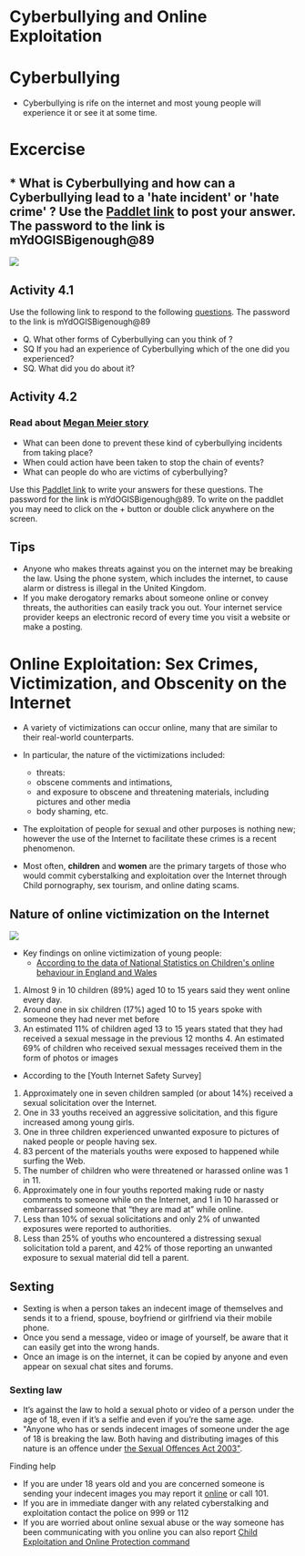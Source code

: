 # Cyberbullying and Online Exploitation 

# Cyberbullying

* Cyberbullying is rife on the internet and most young people will experience it or see it at some time.


# Excercise
## * What is Cyberbullying  and how can a Cyberbullying lead to  a 'hate incident' or 'hate crime' ? Use the [Paddlet link](https://yorksj.padlet.org/ausman3/qfmeenind26mcp6f) to post your answer. The password to the link is mYdOGISBigenough@89



![](https://github.com/CS-Outreach-Session/Cyber-Hygiene/blob/main/images/Types%20of%20cyberbullying%20.png)


## Activity 4.1 ##
Use the following link to respond to the following [questions](https://yorksj.padlet.org/ausman3/2qmqr5dyumosbhx0). The password to the link is mYdOGISBigenough@89

* Q. What other forms of Cyberbullying can you think of ? 
* SQ If you had an experience of Cyberbullying which of the one did you experienced?
* SQ. What did you do about it?


## Activity 4.2 ##
### Read about [Megan Meier story](http://en.wikipedia.org/wiki/Suicide_of_Megan_Meier)
* What can been done to prevent these kind of cyberbullying incidents from taking place? 
* When could action have been taken to stop the chain of events?
* What can people do who are victims of cyberbullying? 

Use this [Paddlet link](https://yorksj.padlet.org/ausman3/33jfqcsy4o45z2cr) to write your answers for these questions. The password for the link is mYdOGISBigenough@89. To write on the paddlet you may need to click on the + button or double click anywhere on the screen.

## Tips 
* Anyone who makes threats against you on the internet may be breaking the law. Using the phone system, which includes the internet, to cause alarm or distress is illegal in the United Kingdom.
* If you make derogatory remarks about someone online or convey threats, the authorities can easily track you out. Your internet service provider keeps an electronic record of every time you visit a website or make a posting.


# Online Exploitation: Sex Crimes, Victimization, and Obscenity on the Internet 
* A variety of victimizations can occur online, many that are similar to their real-world counterparts. 
* In particular, the nature of the victimizations included:
  - threats:
  - obscene comments and intimations,
  - and exposure to obscene and threatening materials, including pictures and other media
  - body shaming, etc. 

* The exploitation of people for sexual and other purposes is nothing new; however the use of the Internet to facilitate these crimes is a recent phenomenon. 
* Most often, **children** and **women** are the primary targets of those who would commit cyberstalking and exploitation over the Internet through Child pornography, sex tourism, and online dating scams.

## Nature of online victimization on the Internet 
![](https://github.com/CS-Outreach-Session/Cyber-Hygiene/blob/main/images/Nature_of_online_victmization%20.png)


* Key findings on online victimization of young people:
   - [According to the data of National Statistics on Children's online behaviour in England and Wales](https://www.ons.gov.uk/peoplepopulationandcommunity/crimeandjustice/bulletins/childrensonlinebehaviourinenglandandwales/yearendingmarch2020#toc) 
   
1. Almost 9 in 10 children (89%) aged 10 to 15 years said they went online every day.
2. Around one in six children (17%) aged 10 to 15 years spoke with someone they had never met before
3. An estimated 11% of children aged 13 to 15 years stated that they had received a sexual message in the previous 12 months 4. An estimated 69% of children who received sexual messages received them in the form of
photos or images
  - According to the [Youth Internet Safety Survey]
  
1. Approximately one in seven children sampled (or about 14%) received a sexual solicitation over the Internet.
2. One in 33 youths received an aggressive solicitation, and this figure increased among young girls. 
3. One in three children experienced unwanted exposure to pictures of naked people or people having sex. 
4. 83 percent of the materials youths were exposed to happened while surfing the Web. 
5. The number of children who were threatened or harassed online was 1 in 11. 
6. Approximately one in four youths reported making rude or nasty comments to someone while on the Internet, and 1 in 10 harassed or embarrassed someone that “they are mad at” while online.
7. Less than 10% of sexual solicitations and only 2% of unwanted exposures were reported to authorities.
8. Less than 25% of youths who encountered a distressing sexual solicitation told a parent, and 42% of those reporting an unwanted exposure to sexual material did tell a parent.


## Sexting 
* Sexting is when a person takes an indecent image of themselves and sends it to a friend, spouse, boyfriend or girlfriend via their mobile phone.
* Once you send a message, video or image of yourself, be aware that it can easily get into the wrong hands.
* Once an image is on the internet, it can be copied by anyone and even appear on sexual chat sites and forums.
### Sexting law
* It’s against the law to hold a sexual photo or video of a person under the age of 18, even if it’s a selfie and even if you’re the same age.
* "Anyone who has or sends indecent images of someone under the age of 18 is breaking the law. Both having and distributing images of this nature is an offence under [the Sexual Offences Act 2003"](https://www.legislation.gov.uk/ukpga/2003/42/contents).


Finding help
* If you are under 18 years old and you are concerned someone is sending your indecent images you may report it [online](https://beta.cambs.police.uk/ro/report/ocr/af/how-to-report-a-crime/) or call 101.
* If you are in immediate danger with any related cyberstalking and exploitation contact the police on 999 or 112
* If you are worried about online sexual abuse or the way someone has been communicating with you online you can also report [Child Exploitation and Online Protection command](https://www.ceop.police.uk/Safety-Centre/)






